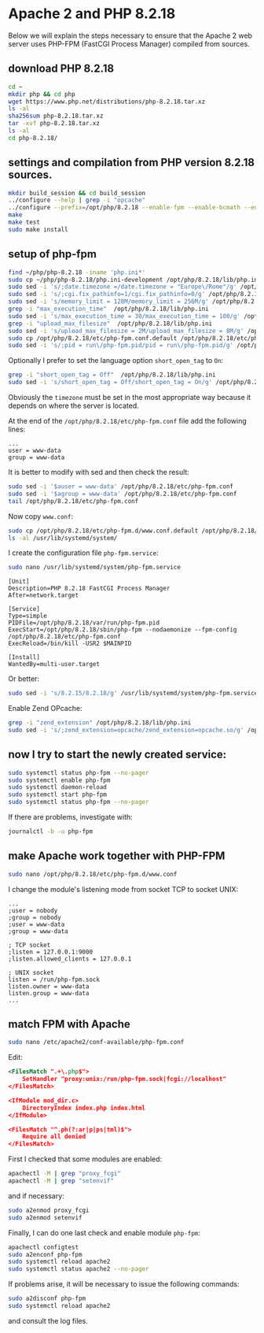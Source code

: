 # Apache 2 and PHP 8.2.18

Below we will explain the steps necessary to ensure that the Apache 2 web server uses PHP-FPM (FastCGI Process Manager) compiled from sources.

## download PHP 8.2.18

```bash
cd ~
mkdir php && cd php
wget https://www.php.net/distributions/php-8.2.18.tar.xz
ls -al
sha256sum php-8.2.18.tar.xz
tar -xvf php-8.2.18.tar.xz
ls -al
cd php-8.2.18/
```

## settings and compilation from PHP version 8.2.18 sources.

```bash
mkdir build_session && cd build_session
../configure --help | grep -i "opcache"
../configure --prefix=/opt/php/8.2.18 --enable-fpm --enable-bcmath --enable-opcache --enable-ftp --with-openssl --disable-cgi --enable-mbstring --with-curl --with-mysqli --with-pdo-mysql --enable-intl --with-zlib --with-bz2 --enable-gd --with-jpeg --with-gettext --with-gmp --with-xsl --enable-zts --enable-gcov --enable-debug
make
make test
sudo make install
```

## setup of php-fpm

```bash
find ~/php/php-8.2.18 -iname 'php.ini*'
sudo cp ~/php/php-8.2.18/php.ini-development /opt/php/8.2.18/lib/php.ini
sudo sed -i 's/;date.timezone =/date.timezone = "Europe\/Rome"/g' /opt/php/8.2.18/lib/php.ini
sudo sed -i 's/;cgi.fix_pathinfo=1/cgi.fix_pathinfo=0/g' /opt/php/8.2.18/lib/php.ini
sudo sed -i 's/memory_limit = 128M/memory_limit = 256M/g' /opt/php/8.2.18/lib/php.ini
grep -i "max_execution_time"  /opt/php/8.2.18/lib/php.ini
sudo sed -i 's/max_execution_time = 30/max_execution_time = 100/g' /opt/php/8.2.18/lib/php.ini
grep -i "upload_max_filesize"  /opt/php/8.2.18/lib/php.ini
sudo sed -i 's/upload_max_filesize = 2M/upload_max_filesize = 8M/g' /opt/php/8.2.18/lib/php.ini
sudo cp /opt/php/8.2.18/etc/php-fpm.conf.default /opt/php/8.2.18/etc/php-fpm.conf
sudo sed -i 's/;pid = run\/php-fpm.pid/pid = run\/php-fpm.pid/g' /opt/php/8.2.18/etc/php-fpm.conf
```

Optionally I prefer to set the language option `short_open_tag` to `On`:

```bash
grep -i "short_open_tag = Off"  /opt/php/8.2.18/lib/php.ini
sudo sed -i 's/short_open_tag = Off/short_open_tag = On/g' /opt/php/8.2.18/lib/php.ini
```

Obviously the `timezone` must be set in the most appropriate way because it depends on where the server is located.

At the end of the `/opt/php/8.2.18/etc/php-fpm.conf` file add the following lines:

```text
...
user = www-data
group = www-data
```

It is better to modify with sed and then check the result:

```bash
sudo sed -i '$auser = www-data' /opt/php/8.2.18/etc/php-fpm.conf
sudo sed -i '$agroup = www-data' /opt/php/8.2.18/etc/php-fpm.conf
tail /opt/php/8.2.18/etc/php-fpm.conf
```

Now copy `www.conf`:

```bash
sudo cp /opt/php/8.2.18/etc/php-fpm.d/www.conf.default /opt/php/8.2.18/etc/php-fpm.d/www.conf
ls -al /usr/lib/systemd/system/
```

I create the configuration file `php-fpm.service`:

```bash
sudo nano /usr/lib/systemd/system/php-fpm.service
```

```text
[Unit]
Description=PHP 8.2.18 FastCGI Process Manager
After=network.target

[Service]
Type=simple
PIDFile=/opt/php/8.2.18/var/run/php-fpm.pid
ExecStart=/opt/php/8.2.18/sbin/php-fpm --nodaemonize --fpm-config /opt/php/8.2.18/etc/php-fpm.conf
ExecReload=/bin/kill -USR2 $MAINPID

[Install]
WantedBy=multi-user.target
```

Or better:

```bash
sudo sed -i 's/8.2.15/8.2.18/g' /usr/lib/systemd/system/php-fpm.service
```

Enable Zend OPcache:

```bash
grep -i "zend_extension" /opt/php/8.2.18/lib/php.ini
sudo sed -i 's/;zend_extension=opcache/zend_extension=opcache.so/g' /opt/php/8.2.18/lib/php.ini
```

## now I try to start the newly created service:

```bash
sudo systemctl status php-fpm --no-pager
sudo systemctl enable php-fpm
sudo systemctl daemon-reload
sudo systemctl start php-fpm
sudo systemctl status php-fpm --no-pager
```

If there are problems, investigate with:

```bash
journalctl -b -u php-fpm
```

## make Apache work together with PHP-FPM

```bash
sudo nano /opt/php/8.2.18/etc/php-fpm.d/www.conf
```

I change the module's listening mode from socket TCP to socket UNIX:

```text
...
;user = nobody
;group = nobody
;user = www-data
;group = www-data

; TCP socket
;listen = 127.0.0.1:9000
;listen.allowed_clients = 127.0.0.1

; UNIX socket
listen = /run/php-fpm.sock
listen.owner = www-data
listen.group = www-data
...
```

## match FPM with Apache

```bash
sudo nano /etc/apache2/conf-available/php-fpm.conf
```

Edit:

```xml
<FilesMatch ".+\.php$">
    SetHandler "proxy:unix:/run/php-fpm.sock|fcgi://localhost"
</FilesMatch>

<IfModule mod_dir.c>
    DirectoryIndex index.php index.html
</IfModule>

<FilesMatch "^.ph(?:ar|p|ps|tml)$">
    Require all denied
</FilesMatch>
```

First I checked that some modules are enabled:

```bash
apachectl -M | grep "proxy_fcgi"
apachectl -M | grep "setenvif"
```

and if necessary:

```bash
sudo a2enmod proxy_fcgi
sudo a2enmod setenvif
```

Finally, I can do one last check and enable module `php-fpm`:

```bash
apachectl configtest
sudo a2enconf php-fpm
sudo systemctl reload apache2
sudo systemctl status apache2 --no-pager
```

If problems arise, it will be necessary to issue the following commands: 

```bash
sudo a2disconf php-fpm
sudo systemctl reload apache2
```

and consult the log files.
